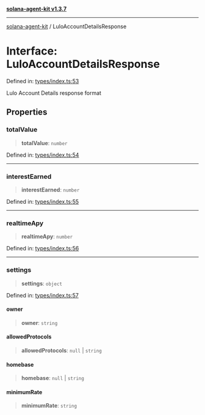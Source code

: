 [**solana-agent-kit v1.3.7**](../README.md)

***

[solana-agent-kit](../README.md) / LuloAccountDetailsResponse

# Interface: LuloAccountDetailsResponse

Defined in: [types/index.ts:53](https://github.com/scriptscrypt/solana-agent-kit/blob/28121611ae2e5ee3f891044cd4631bfb441231fc/src/types/index.ts#L53)

Lulo Account Details response format

## Properties

### totalValue

> **totalValue**: `number`

Defined in: [types/index.ts:54](https://github.com/scriptscrypt/solana-agent-kit/blob/28121611ae2e5ee3f891044cd4631bfb441231fc/src/types/index.ts#L54)

***

### interestEarned

> **interestEarned**: `number`

Defined in: [types/index.ts:55](https://github.com/scriptscrypt/solana-agent-kit/blob/28121611ae2e5ee3f891044cd4631bfb441231fc/src/types/index.ts#L55)

***

### realtimeApy

> **realtimeApy**: `number`

Defined in: [types/index.ts:56](https://github.com/scriptscrypt/solana-agent-kit/blob/28121611ae2e5ee3f891044cd4631bfb441231fc/src/types/index.ts#L56)

***

### settings

> **settings**: `object`

Defined in: [types/index.ts:57](https://github.com/scriptscrypt/solana-agent-kit/blob/28121611ae2e5ee3f891044cd4631bfb441231fc/src/types/index.ts#L57)

#### owner

> **owner**: `string`

#### allowedProtocols

> **allowedProtocols**: `null` \| `string`

#### homebase

> **homebase**: `null` \| `string`

#### minimumRate

> **minimumRate**: `string`
